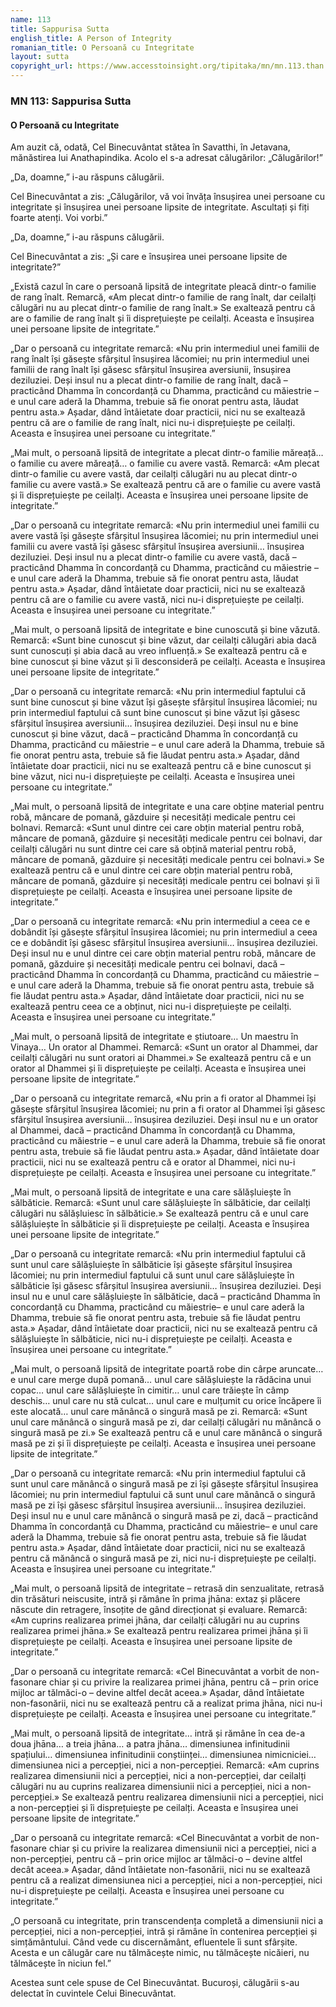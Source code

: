 ```yaml
---
name: 113
title: Sappurisa Sutta
english_title: A Person of Integrity
romanian_title: O Persoană cu Integritate
layout: sutta
copyright_url: https://www.accesstoinsight.org/tipitaka/mn/mn.113.than.html
---
```

### MN 113: Sappurisa Sutta
#### O Persoană cu Integritate

Am auzit că, odată, Cel Binecuvântat stătea în Savatthi, în Jetavana, mănăstirea lui Anathapindika. Acolo el s-a adresat călugărilor: „Călugărilor!”

„Da, doamne,” i-au răspuns călugării.

Cel Binecuvântat a zis: „Călugărilor, vă voi învăța însușirea unei persoane cu integritate și însușirea unei persoane lipsite de integritate. Ascultați și fiți foarte atenți. Voi vorbi.”

„Da, doamne,” i-au răspuns călugării.

Cel Binecuvântat a zis: „Și care e însușirea unei persoane lipsite de integritate?”

„Există cazul în care o persoană lipsită de integritate pleacă dintr-o familie de rang înalt. Remarcă, «Am plecat dintr-o familie de rang înalt, dar ceilalți călugări nu au plecat dintr-o familie de rang înalt.» Se exaltează pentru că are o familie de rang înalt și îi disprețuiește pe ceilalți. Aceasta e însușirea unei persoane lipsite de integritate.”

„Dar o persoană cu integritate remarcă: «Nu prin intermediul unei familii de rang înalt își găsește sfârșitul însușirea lăcomiei; nu prin intermediul unei familii de rang înalt își găsesc sfârșitul însușirea aversiunii, însușirea deziluziei. Deși insul nu a plecat dintr-o familie de rang înalt, dacă – practicând Dhamma în concordanță cu Dhamma, practicând cu măiestrie – e unul care aderă la Dhamma, trebuie să fie onorat pentru asta, lăudat pentru asta.» Așadar, dând întâietate doar practicii, nici nu se exaltează pentru că are o familie de rang înalt, nici nu-i disprețuiește pe ceilalți. Aceasta e însușirea unei persoane cu integritate.”

„Mai mult, o persoană lipsită de integritate a plecat dintr-o familie măreață… o familie cu avere măreață… o familie cu avere vastă. Remarcă: «Am plecat dintr-o familie cu avere vastă, dar ceilalți călugări nu au plecat dintr-o familie cu avere vastă.» Se exaltează pentru că are o familie cu avere vastă și îi disprețuiește pe ceilalți. Aceasta e însușirea unei persoane lipsite de integritate.”

„Dar o persoană cu integritate remarcă: «Nu prin intermediul unei familii cu avere vastă își găsește sfârșitul însușirea lăcomiei; nu prin intermediul unei familii cu avere vastă își găsesc sfârșitul însușirea aversiunii… însușirea deziluziei. Deși insul nu a plecat dintr-o familie cu avere vastă, dacă – practicând Dhamma în concordanță cu Dhamma, practicând cu măiestrie –  e unul care aderă la Dhamma, trebuie să fie onorat pentru asta, lăudat pentru asta.» Așadar, dând întâietate doar practicii, nici nu se exaltează pentru că are o familie cu avere vastă, nici nu-i disprețuiește pe ceilalți. Aceasta e însușirea unei persoane cu integritate.”

„Mai mult, o persoană lipsită de integritate e bine cunoscută și bine văzută. Remarcă: «Sunt bine cunoscut și bine văzut, dar ceilalți călugări abia dacă sunt cunoscuți și abia dacă au vreo influență.» Se exaltează pentru că e bine cunoscut și bine văzut și îi desconsideră pe ceilalți. Aceasta e însușirea unei persoane lipsite de integritate.”

„Dar o persoană cu integritate remarcă: «Nu prin intermediul faptului că sunt bine cunoscut și bine văzut își găsește sfârșitul însușirea lăcomiei; nu prin intermediul faptului că sunt bine cunoscut și bine văzut își găsesc sfârșitul însușirea aversiunii… însușirea deziluziei. Deși insul nu e bine cunoscut și bine văzut, dacă – practicând Dhamma în concordanță cu Dhamma, practicând cu măiestrie –  e unul care aderă la Dhamma, trebuie să fie onorat pentru asta,  trebuie să fie lăudat pentru asta.» Așadar, dând întâietate doar practicii, nici nu se exaltează pentru că e bine cunoscut și bine văzut, nici nu-i disprețuiește pe ceilalți. Aceasta e însușirea unei persoane cu integritate.”

„Mai mult, o persoană lipsită de integritate e una care obține material pentru robă, mâncare de pomană, găzduire și necesități medicale pentru cei bolnavi. Remarcă: «Sunt unul dintre cei care obțin material pentru robă, mâncare de pomană, găzduire și necesități medicale pentru cei bolnavi, dar ceilalți călugări nu sunt dintre cei care să obțină material pentru robă, mâncare de pomană, găzduire și necesități medicale pentru cei bolnavi.» Se exaltează pentru că e unul dintre cei care obțin material pentru robă, mâncare de pomană, găzduire și necesități medicale pentru cei bolnavi și îi disprețuiește pe ceilalți. Aceasta e însușirea unei persoane lipsite de integritate.”

„Dar o persoană cu integritate remarcă: «Nu prin intermediul a ceea ce e dobândit își găsește sfârșitul însușirea lăcomiei; nu prin intermediul a ceea ce e dobândit își găsesc sfârșitul însușirea aversiunii… însușirea deziluziei. Deși insul nu e unul dintre cei care obțin material pentru robă, mâncare de pomană, găzduire și necesități medicale pentru cei bolnavi, dacă – practicând Dhamma în concordanță cu Dhamma, practicând cu măiestrie – e unul care aderă la Dhamma, trebuie să fie onorat pentru asta, trebuie să fie lăudat pentru asta.» Așadar, dând întâietate doar practicii, nici nu se exaltează pentru ceea ce a obținut, nici nu-i disprețuiește pe ceilalți. Aceasta e însușirea unei persoane cu integritate.”

„Mai mult, o persoană lipsită de integritate e știutoare… Un maestru în Vinaya… Un orator al Dhammei. Remarcă: «Sunt un orator al Dhammei, dar ceilalți călugări nu sunt oratori ai Dhammei.» Se exaltează pentru că e un orator al Dhammei și îi disprețuiește pe ceilalți. Aceasta e însușirea unei persoane lipsite de integritate.”

„Dar o persoană cu integritate remarcă, «Nu prin a fi orator al Dhammei  își găsește sfârșitul însușirea lăcomiei; nu prin a fi orator al Dhammei  își găsesc sfârșitul însușirea aversiunii… însușirea deziluziei. Deși insul nu e un orator al Dhammei, dacă – practicând Dhamma în concordanță cu Dhamma, practicând cu măiestrie –  e unul care aderă la Dhamma, trebuie să fie onorat pentru asta, trebuie să fie lăudat pentru asta.» Așadar, dând întâietate doar practicii, nici nu se exaltează pentru că e orator al Dhammei, nici nu-i disprețuiește pe ceilalți. Aceasta e însușirea unei persoane cu integritate.”

„Mai mult, o persoană lipsită de integritate e una care sălășluiește în sălbăticie. Remarcă: «Sunt unul care sălășluiește în sălbăticie, dar ceilalți călugări nu sălășluiesc în sălbăticie.» Se exaltează pentru că e unul care sălășluiește în sălbăticie și îi disprețuiește pe ceilalți. Aceasta e însușirea unei persoane lipsite de integritate.”

„Dar o persoană cu integritate remarcă: «Nu prin intermediul faptului că sunt unul care sălășluiește în sălbăticie își găsește sfârșitul însușirea lăcomiei; nu prin intermediul faptului că sunt unul care sălășluiește în sălbăticie își găsesc sfârșitul însușirea aversiunii… însușirea deziluziei. Deși insul nu e unul care sălășluiește în sălbăticie, dacă – practicând Dhamma în concordanță cu Dhamma, practicând cu măiestrie–  e unul care aderă la Dhamma, trebuie să fie onorat pentru asta, trebuie să fie lăudat pentru asta.» Așadar, dând întâietate doar practicii, nici nu se exaltează pentru că sălășluiește în sălbăticie, nici nu-i disprețuiește pe ceilalți. Aceasta e însușirea unei persoane cu integritate.”

„Mai mult, o persoană lipsită de integritate poartă robe din cârpe aruncate… e unul care merge după pomană… unul care sălășluiește la rădăcina unui copac… unul care sălășluiește în cimitir… unul care trăiește în câmp deschis… unul care nu stă culcat… unul care e mulțumit cu orice încăpere îi este alocată… unul care mănâncă o singură masă pe zi. Remarcă: «Sunt unul care mănâncă o singură masă pe zi, dar ceilalți călugări nu mănâncă o singură masă pe zi.» Se exaltează pentru că e unul care mănâncă o singură masă pe zi și îi disprețuiește pe ceilalți. Aceasta e însușirea unei persoane lipsite de integritate.”

„Dar o persoană cu integritate remarcă: «Nu prin intermediul faptului că sunt unul care mănâncă o singură masă pe zi își găsește sfârșitul însușirea lăcomiei; nu prin intermediul faptului că sunt unul care mănâncă o singură masă pe zi își găsesc sfârșitul însușirea aversiunii… însușirea deziluziei. Deși insul nu e unul care mănâncă o singură masă pe zi, dacă – practicând Dhamma în concordanță cu Dhamma, practicând cu măiestrie–  e unul care aderă la Dhamma, trebuie să fie onorat pentru asta, trebuie să fie lăudat pentru asta.» Așadar, dând întâietate doar practicii, nici nu se exaltează pentru că mănâncă o singură masă pe zi, nici nu-i disprețuiește pe ceilalți. Aceasta e însușirea unei persoane cu integritate.”

„Mai mult, o persoană lipsită de integritate – retrasă din senzualitate, retrasă din trăsături neiscusite, intră și rămâne în prima jhāna: extaz și plăcere născute din retragere, însoțite de gând direcționat și evaluare. Remarcă: «Am cuprins realizarea primei jhāna, dar ceilalți călugări nu au cuprins realizarea primei jhāna.» Se exaltează pentru realizarea primei jhāna și îi disprețuiește pe ceilalți. Aceasta e însușirea unei persoane lipsite de integritate.”

„Dar o persoană cu integritate remarcă: «Cel Binecuvântat a vorbit de non-fasonare chiar și cu privire la realizarea primei jhāna, pentru că – prin orice mijloc ar tălmăci-o – devine altfel decât aceea.» Așadar, dând întâietate non-fasonării, nici nu se exaltează pentru că a realizat prima jhāna, nici nu-i disprețuiește pe ceilalți. Aceasta e însușirea unei persoane cu integritate.”

„Mai mult, o persoană lipsită de integritate… intră și rămâne în cea de-a doua jhāna… a treia jhāna… a patra jhāna… dimensiunea infinitudinii spațiului… dimensiunea infinitudinii conștiinței… dimensiunea nimicniciei… dimensiunea nici a percepției, nici a non-percepției. Remarcă: «Am cuprins realizarea dimensiunii nici a percepției, nici a non-percepției, dar ceilalți călugări nu au cuprins realizarea dimensiunii nici a percepției, nici a non-percepției.» Se exaltează pentru realizarea dimensiunii nici a percepției, nici a non-percepției și îi disprețuiește pe ceilalți. Aceasta e însușirea unei persoane lipsite de integritate.”

„Dar o persoană cu integritate remarcă: «Cel Binecuvântat a vorbit de non-fasonare chiar și cu privire la realizarea dimensiunii nici a percepției, nici a non-percepției, pentru că – prin orice mijloc ar tălmăci-o – devine altfel decât aceea.» Așadar, dând întâietate non-fasonării, nici nu se exaltează pentru că a realizat dimensiunea nici a percepției, nici a non-percepției, nici nu-i disprețuiește pe ceilalți. Aceasta e însușirea unei persoane cu integritate.”

„O persoană cu integritate, prin transcendența completă a dimensiunii nici a percepției, nici a non-percepției, intră și rămâne în contenirea percepției și simțământului. Când vede cu discernământ, efluentele îi sunt sfârșite. Acesta e un călugăr care nu tălmăcește nimic, nu tălmăcește nicăieri, nu tălmăcește în niciun fel.”

Acestea sunt cele spuse de Cel Binecuvântat. Bucuroși, călugării s-au delectat în cuvintele Celui Binecuvântat.

